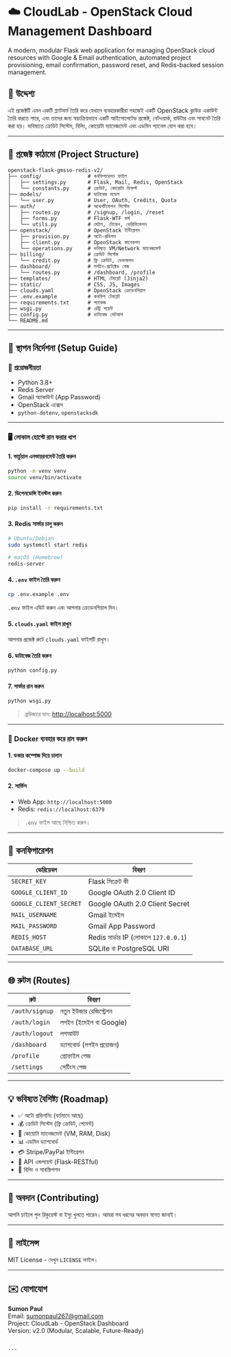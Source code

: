 # ☁️ CloudLab - OpenStack Cloud Management Dashboard

A modern, modular Flask web application for managing OpenStack cloud resources with Google & Email authentication, automated project provisioning, email confirmation, password reset, and Redis-backed session management.

## 🎯 উদ্দেশ্য

এই প্রজেক্টটি এমন একটি প্ল্যাটফর্ম তৈরি করে যেখানে ব্যবহারকারীরা সহজেই একটি OpenStack ক্লাউড একাউন্ট তৈরি করতে পারে, এবং তাদের জন্য স্বয়ংক্রিয়ভাবে একটি আইসোলেটেড প্রজেক্ট, নেটওয়ার্ক, রাউটার এবং সাবনেট তৈরি করা হয়। ভবিষ্যতে ক্রেডিট সিস্টেম, বিলিং, কোয়োটা ম্যানেজমেন্ট এবং এডমিন প্যানেল যোগ করা হবে।

---

## 🧱 প্রজেক্ট কাঠামো (Project Structure)

```
openstack-flask-gmsso-redis-v2/
├── config/               # কনফিগারেশন ফাইল
│   ├── settings.py       # Flask, Mail, Redis, OpenStack
│   └── constants.py      # ক্রেডিট, কোয়োটা ডিফল্ট
├── models/               # ডাটাবেজ মডেল
│   └── user.py           # User, OAuth, Credits, Quota
├── auth/                 # অথেনটিকেশন সিস্টেম
│   ├── routes.py         # /signup, /login, /reset
│   ├── forms.py          # Flask-WTF ফর্ম
│   └── utils.py          # মেইল, টোকেন, ভেরিফিকেশন
├── openstack/            # OpenStack ইন্টিগ্রেশন
│   ├── provision.py      # অটো-প্রভিশন
│   ├── client.py         # OpenStack কানেকশন
│   └── operations.py     # ভবিষ্যত VM/Network ম্যানেজমেন্ট
├── billing/              # ক্রেডিট সিস্টেম
│   └── credit.py         # ফ্রি ক্রেডিট, ডেডাকশন
├── dashboard/            # লগইন-প্রটেক্টেড পেজ
│   └── routes.py         # /dashboard, /profile
├── templates/            # HTML টেমপ্লেট (Jinja2)
├── static/               # CSS, JS, Images
├── clouds.yaml           # OpenStack ক্রেডেনশিয়াল
├── .env.example          # কনফিগ টেমপ্লেট
├── requirements.txt      # প্যাকেজ
├── wsgi.py               # এন্ট্রি পয়েন্ট
├── config.py             # ডাটাবেজ সেটআপ
└── README.md
```

---

## 🚀 স্থাপন নির্দেশনা (Setup Guide)

### 🔧 প্রয়োজনীয়তা
- Python 3.8+
- Redis Server
- Gmail অ্যাকাউন্ট (App Password)
- OpenStack এক্সেস
- `python-dotenv`, `openstacksdk`

---

### 🖥️ লোকাল হোস্টে রান করার ধাপ

#### 1. ভার্চুয়াল এনভায়রনমেন্ট তৈরি করুন

```bash
python -m venv venv
source venv/bin/activate
```

#### 2. ডিপেনডেন্সি ইনস্টল করুন

```bash
pip install -r requirements.txt
```

#### 3. Redis সার্ভার চালু করুন

```bash
# Ubuntu/Debian
sudo systemctl start redis

# macOS (Homebrew)
redis-server
```

#### 4. `.env` ফাইল তৈরি করুন

```bash
cp .env.example .env
```

`.env` ফাইল এডিট করুন এবং আপনার ক্রেডেনশিয়াল দিন।

#### 5. `clouds.yaml` ফাইল রাখুন

আপনার প্রজেক্ট রুটে `clouds.yaml` ফাইলটি রাখুন।

#### 6. ডাটাবেজ তৈরি করুন

```bash
python config.py
```

#### 7. সার্ভার রান করুন

```bash
python wsgi.py
```

> ব্রাউজারে যান: [http://localhost:5000](http://localhost:5000)

---

### 🐳 Docker ব্যবহার করে রান করুন

#### 1. ডকার কম্পোজ দিয়ে চালান

```bash
docker-compose up --build
```

#### 2. সার্ভিস
- Web App: `http://localhost:5000`
- Redis: `redis://localhost:6379`

> `.env` ফাইল আছে নিশ্চিত করুন।

---

## 🔐 কনফিগারেশন

| ভেরিয়েবল | বিবরণ |
|----------|--------|
| `SECRET_KEY` | Flask সিক্রেট কী |
| `GOOGLE_CLIENT_ID` | Google OAuth 2.0 Client ID |
| `GOOGLE_CLIENT_SECRET` | Google OAuth 2.0 Client Secret |
| `MAIL_USERNAME` | Gmail ইমেইল |
| `MAIL_PASSWORD` | Gmail App Password |
| `REDIS_HOST` | Redis সার্ভার IP (লোকালে `127.0.0.1`) |
| `DATABASE_URL` | SQLite বা PostgreSQL URI |

---

## 🌐 রুটস (Routes)

| রুট | বিবরণ |
|-----|--------|
| `/auth/signup` | নতুন ইউজার রেজিস্ট্রেশন |
| `/auth/login` | লগইন (ইমেইল বা Google) |
| `/auth/logout` | লগআউট |
| `/dashboard` | ড্যাশবোর্ড (লগইন প্রয়োজন) |
| `/profile` | প্রোফাইল পেজ |
| `/settings` | সেটিংস পেজ |

---

## 💡 ভবিষ্যত বৈশিষ্ট্য (Roadmap)

- ✅ অটো প্রভিশনিং (বর্তমানে আছে)
- 💰 ক্রেডিট সিস্টেম (ফ্রি ক্রেডিট, পেমেন্ট)
- 🔐 কোয়োটা ম্যানেজমেন্ট (VM, RAM, Disk)
- 📊 এডমিন ড্যাশবোর্ড
- 💳 Stripe/PayPal ইন্টিগ্রেশন
- 📱 API এন্ডপয়েন্ট (Flask-RESTful)
- 📅 বিলিং ও সাবস্ক্রিপশন

---

## 🤝 অবদান (Contributing)

আপনি চাইলে পুল রিকুয়েস্ট বা ইস্যু খুলতে পারেন। আমরা সব ধরনের অবদান স্বাগত জানাই।

---

## 📄 লাইসেন্স

MIT License - দেখুন `LICENSE` ফাইল।

---

## ✉️ যোগাযোগ

**Sumon Paul**  
Email: sumonpaul267@gmail.com  
Project: CloudLab - OpenStack Dashboard  
Version: v2.0 (Modular, Scalable, Future-Ready)
```

---
